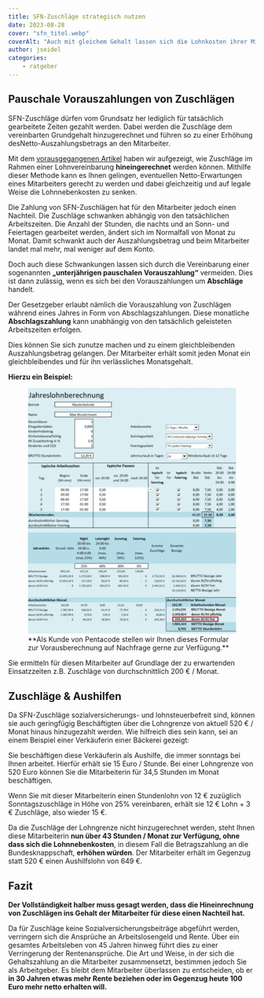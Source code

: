 ```yaml
---
title: SFN-Zuschläge strategisch nutzen
date: 2023-08-28
cover: "sfn_titel.webp"
coverAlt: "Auch mit gleichem Gehalt lassen sich die Lohnkosten ihrer Mitarbeiter reduzieren"
author: jseidel
categories:
    - ratgeber
---
```


## Pauschale Vorauszahlungen von Zuschlägen

SFN-Zuschläge dürfen vom Grundsatz her lediglich für tatsächlich
gearbeitete Zeiten gezahlt werden. Dabei werden die Zuschläge dem vereinbarten Grundgehalt hinzugerechnet und führen so zu einer Erhöhung
desNetto-Auszahlungsbetrags an den Mitarbeiter.

Mit dem [vorausgegangenen Artikel](/blog/zuschläge_strategisch_nutzen) haben wir aufgezeigt, wie Zuschläge im Rahmen einer Lohnvereinbarung **hineingerechnet** werden können.
Mithilfe dieser Methode kann es Ihnen gelingen, eventuellen Netto-Erwartungen eines Mitarbeiters gerecht zu werden und dabei gleichzeitig und auf legale Weise die Lohnnebenkosten zu senken.

Die Zahlung von SFN-Zuschlägen hat für den Mitarbeiter jedoch einen Nachteil. Die Zuschläge schwanken abhängig von den tatsächlichen Arbeitszeiten. Die Anzahl der Stunden, die nachts und an Sonn- und Feiertagen gearbeitet werden, ändert sich im Normalfall von Monat zu Monat. Damit schwankt auch der Auszahlungsbetrag und beim Mitarbeiter landet mal mehr, mal weniger auf dem Konto.

Doch auch diese Schwankungen lassen sich durch die Vereinbarung einer sogenannten **„unterjährigen pauschalen Vorauszahlung“** vermeiden.
Dies ist dann zulässig, wenn es sich bei den Vorauszahlungen um **Abschläge** handelt.

Der Gesetzgeber erlaubt nämlich die Vorauszahlung von Zuschlägen während eines Jahres in Form von Abschlagszahlungen. Diese monatliche **Abschlagszahlung** kann unabhängig von den tatsächlich geleisteten Arbeitszeiten erfolgen.

Dies können Sie sich zunutze machen und zu einem gleichbleibenden Auszahlungsbetrag gelangen. Der Mitarbeiter erhält somit jeden Monat ein gleichbleibendes und für ihn verlässliches Monatsgehalt.



**Hierzu ein Beispiel:**

<figure>
<img src="vorauszahlung.webp" alt="Die Berechnung einer pauschalen Vorrauszahlung" width="600" />
<figcaption> **Als Kunde von Pentacode stellen wir Ihnen dieses Formular zur Vorausberechnung auf Nachfrage gerne zur Verfügung.**</figcaption>
</figure>

Sie ermitteln für diesen Mitarbeiter auf Grundlage der zu erwartenden Einsatzzeiten z.B. Zuschläge von durchschnittlich 200 € / Monat.

## Zuschläge & Aushilfen

Da SFN-Zuschläge sozialversicherungs- und lohnsteuerbefreit sind, können sie auch geringfügig Beschäftigten über die Lohngrenze von aktuell 520 € / Monat hinaus hinzugezahlt werden. Wie hilfreich dies sein kann, sei an einem Beispiel einer Verkäuferin einer Bäckerei gezeigt:

Sie beschäftigen diese Verkäuferin als Aushilfe, die immer sonntags bei Ihnen arbeitet. Hierfür erhält sie 15 Euro / Stunde. Bei einer Lohngrenze von 520 Euro können Sie die Mitarbeiterin für 34,5 Stunden im Monat beschäftigen.

Wenn Sie mit dieser Mitarbeiterin einen Stundenlohn von 12 € zuzüglich Sonntagszuschläge in Höhe von 25% vereinbaren, erhält sie 12 € Lohn + 3 € Zuschläge, also wieder 15 €.

Da die Zuschläge der Lohngrenze nicht hinzugerechnet werden, steht Ihnen diese Mitarbeiterin **nun über 43 Stunden / Monat zur Verfügung, ohne dass sich die Lohnnebenkosten**, in diesem Fall die Betragszahlung an die Bundesknappschaft, **erhöhen würden**. Der Mitarbeiter erhält im Gegenzug statt 520 € einen Aushilfslohn von 649 €.

## Fazit

**Der Vollständigkeit halber muss gesagt werden, dass die Hineinrechnung von Zuschlägen ins Gehalt der Mitarbeiter für diese einen Nachteil hat.**

Da für Zuschläge keine Sozialversicherungsbeiträge abgeführt werden, verringern sich die Ansprüche an Arbeitslosengeld und Rente.
Über ein gesamtes Arbeitsleben von 45 Jahren hinweg führt dies zu einer Verringerung der Rentenansprüche. Die Art und Weise, in der sich die Gehaltszahlung an die Mitarbeiter zusammensetzt, bestimmen jedoch Sie als Arbeitgeber. Es bleibt dem Mitarbeiter überlassen zu entscheiden, ob er **in 30 Jahren etwas mehr Rente beziehen oder im Gegenzug heute 100 Euro mehr netto erhalten will.**